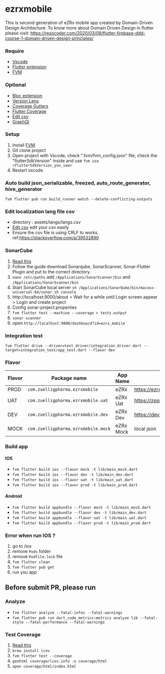 # ezrxmobile
This is second generation of eZRx mobile app created by Domain-Driven Design Architecture. 
To know more about Domain Driven Design in flutter please visit:
https://resocoder.com/2020/03/09/flutter-firebase-ddd-course-1-domain-driven-design-principles/

### Require
- [Vscode](https://code.visualstudio.com/)
- [Flutter extension](https://marketplace.visualstudio.com/items?itemName=Dart-Code.flutter)
- [FVM](https://fvm.app/docs/getting_started/installation)

### Optional
- [Bloc extension](https://marketplace.visualstudio.com/items?itemName=FelixAngelov.bloc)
- [Version Lens](https://marketplace.visualstudio.com/items?itemName=pflannery.vscode-versionlens)
- [Coverage Gutters](https://marketplace.visualstudio.com/items?itemName=ryanluker.vscode-coverage-gutters)
- [Flutter Coverage](https://marketplace.visualstudio.com/items?itemName=Flutterando.flutter-coverage)
- [Edit csv](https://marketplace.visualstudio.com/items?itemName=janisdd.vscode-edit-csv)
- [GraphQl](https://marketplace.visualstudio.com/items?itemName=mquandalle.graphql)

### Setup
1. Install [FVM](https://fvm.app/docs/getting_started/installation)
2. Git clone project
3. Open project with Vscode, check ".fvm/fvm_config.json" file, check the "flutterSdkVersion" inside and use ```fvm use <flutterSdkVersion_you_saw>```
4. Restart vscode

### Auto build json_serializable, freezed, auto_route_generator, hive_generator 
```fvm flutter pub run build_runner watch --delete-conflicting-outputs```

### Edit localization lang file csv
- directory : assets/langs/langs.csv
- [Edit csv](https://marketplace.visualstudio.com/items?itemName=janisdd.vscode-edit-csv) edit your csv easily
- Ensure the csv file is using CRLF to works. ref:https://stackoverflow.com/a/39532890

### SonarCube
1. [Read this](https://medium.com/@rajeswari3699/sonarqube-with-flutter-e294e48018f2)
2. Follow the guide download Sonarqube, SonarScanner, Sonar-Flutter Plugin and put to the correct directory.
3. ```nano /etc/paths``` add ```/Applications/SonarScanner/bin``` and ```/Applications/SonarScanner/bin``` 
4. Start SonarCube local server ```sh /Applications/SonarQube/bin/macosx-universal-64/sonar.sh console```
5. http://localhost:9000/about > Wait for a while until Login screen appear > Login and create project 
6. Config sonar-project.properties
7. ```fvm flutter test --machine --coverage > tests.output```
8. ```sonar-scanner```
9. open ```http://localhost:9000/dashboard?id=ezrx_mobile```

### Integration test
```fvm flutter drive --driver=test_driver/integration_driver.dart --target=integration_test/app_test.dart --flavor dev```

### Flavor
| Flavor| Package name | App Name | Endpoint |
|--|--|--|--|
| PROD |  `com.zuelligpharma.ezrxmobile`| eZRx | https://ezrx.com |
| UAT  |  `com.zuelligpharma.ezrxmobile.uat`| eZRx Uat | https://zpprodapiportalapimgmt.apimanagement.ap1.hana.ondemand.com |
| DEV  |  `com.zuelligpharma.ezrxmobile.dev`| eZRx Dev | https://dev.ezrx.com/ |
| MOCK  |  `com.zuelligpharma.ezrxmobile.mock`| eZRx Mock | local json |

### Build app
#### IOS
- ```fvm flutter build ios --flavor mock -t lib/main_mock.dart```
- ```fvm flutter build ios --flavor dev -t lib/main_dev.dart```
- ```fvm flutter build ios --flavor uat -t lib/main_uat.dart```
- ```fvm flutter build ios --flavor prod -t lib/main_prod.dart```
#### Android
- ```fvm flutter build appbundle --flavor mock -t lib/main_mock.dart```
- ```fvm flutter build appbundle --flavor dev -t lib/main_dev.dart```
- ```fvm flutter build appbundle --flavor uat -t lib/main_uat.dart```
- ```fvm flutter build appbundle --flavor prod -t lib/main_prod.dart```

### Error when run IOS ?
1. go to /ios
2. remove `Pods` folder
3. remove `Podfile.lock` file
4. `fvm flutter clean`
5. `fvm flutter pub get`
6. run you app

## Before submit PR, please run 
### Analyze
- ```fvm flutter analyze --fatal-infos --fatal-warnings```
- ```fvm flutter pub run dart_code_metrics:metrics analyze lib --fatal-style --fatal-performance --fatal-warnings```

### Test Coverage
1. [Read this](https://codewithandrea.com/articles/flutter-test-coverage/)
2. ```brew install lcov```
3. ```fvm flutter test --coverage```
4. ```genhtml coverage/lcov.info -o coverage/html```
5. ```open coverage/html/index.html```